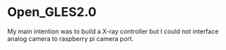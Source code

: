 # Open_GLES2.0
My main intention was to build a X-ray controller but I could not interface analog camera to raspberry pi camera port.

